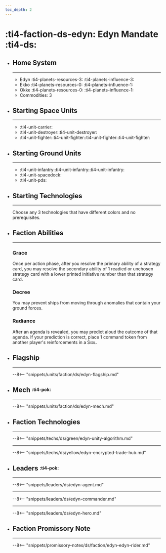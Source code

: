 ```yaml
---
toc_depth: 2
---
```


# :ti4-faction-ds-edyn: Edyn Mandate :ti4-ds:

<div class="grid cards" markdown>

-   ## __Home System__

    ---

    * Edyn :ti4-planets-resources-3: :ti4-planets-influence-3:
    * Ekko :ti4-planets-resources-0: :ti4-planets-influence-1:
    * Okke :ti4-planets-resources-0: :ti4-planets-influence-1:
    * Commodities: 3

</div>

<div class="grid cards" markdown>

-   ## __Starting Space Units__

    ---

    * :ti4-unit-carrier:
    * :ti4-unit-destroyer::ti4-unit-destroyer:
    * :ti4-unit-fighter::ti4-unit-fighter::ti4-unit-fighter::ti4-unit-fighter:

-   ## __Starting Ground Units__

    ---

    * :ti4-unit-infantry::ti4-unit-infantry::ti4-unit-infantry:
    * :ti4-unit-spacedock:
    * :ti4-unit-pds:

-   ## __Starting Technologies__

    ---
    Choose any 3 technologies that have different colors and no prerequisites.

-   ## __Faction Abilities__

    ---
    ### **Grace**
    
    Once per action phase, after you resolve the primary ability of a strategy card, you may resolve the secondary ability of 1 readied or unchosen strategy card with a lower printed initiative number than that strategy card.

    ### **Decree**
    
    You may prevent ships from moving through anomalies that contain your ground forces.

    ### **Radiance**
    
    After an agenda is revealed, you may predict aloud the outcome of that agenda. 
    If your prediction is correct, place 1 command token from another player's reinforcements in a <span style="font-variant:small-caps;">Sigil</span>.

-   ## __Flagship__

    ---
    --8<-- "snippets/units/faction/ds/edyn-flagship.md"

-   ## __Mech__ <sup><sub>:ti4-pok:</sub></sup>

    ---
    --8<-- "snippets/units/faction/ds/edyn-mech.md"

</div>

<div class="grid cards" markdown>

-   ## __Faction Technologies__

    ---

    --8<-- "snippets/techs/ds/green/edyn-unity-algorithm.md"

    ---

    --8<-- "snippets/techs/ds/yellow/edyn-encrypted-trade-hub.md"


-   ## __Leaders__ <sup><sub>:ti4-pok:</sub></sup>

    ---
    
    --8<-- "snippets/leaders/ds/edyn-agent.md"

    ---

    --8<-- "snippets/leaders/ds/edyn-commander.md"

    ---

    --8<-- "snippets/leaders/ds/edyn-hero.md"

-   ## __Faction Promissory Note__

    ---
    --8<-- "snippets/promissory-notes/ds/faction/edyn-edyn-rider.md"

</div>
